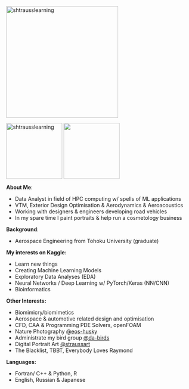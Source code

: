 <img align="center" height="300em" src="https://i.imgur.com/tPQYo8K.png" alt="shtrausslearning"/> 

<img align="center" height="150em" src="https://github-readme-streak-stats.herokuapp.com/?user=shtrausslearning&theme=ayu-mirage" alt="shtrausslearning"/> <img align="center" height="150em" src="https://github-readme-stats.anuraghazra1.vercel.app/api/top-langs/?username=shtrausslearning&layout=compact&theme=ayu-mirage"/>

<b>About Me</b>:

- Data Analyst in field of HPC computing w/ spells of ML applications
- VTM, Exterior Design Optimisation & Aerodynamics & Aeroacoustics 
- Working with designers & engineers developing road vehicles 
- In my spare time I paint portraits & help run a cosmetology business 

<b>Background</b>: <br>

- Aerospace Engineering from Tohoku University (graduate)

<b>My interests on Kaggle: </b>

- Learn new things
- Creating Machine Learning Models
- Exploratory Data Analyses (EDA)
- Neural Networks / Deep Learning w/ PyTorch/Keras (NN/CNN)
- Bioinformatics

<b>Other Interests:</b>

- Biomimicry/biomimetics
- Aerospace & automotive related design and optimisation
- CFD, CAA & Programming PDE Solvers, openFOAM
- Nature Photography [@eos-husky](https://500px.com/p/EOS-Husky) 
- Administrate my bird group [@da-birds](https://www.deviantart.com/da-birds) 
- Digital Portrait Art [@straussart](https://www.instagram.com/shtraussart/)
- The Blacklist, TBBT, Everybody Loves Raymond 

<b>Languages:</b>

- Fortran/ C++ & Python, R
- English, Russian & Japanese 
